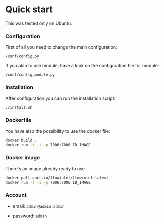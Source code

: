 # Quick start

This was tested only on Ubuntu.

### Configuration

First of all you need to change the main configuration:

```
/conf/config.py
```

If you plan to use module, have a look on the configuration file for module:

```
/conf/config_module.py
```

### Installation

After configuration you can run the installation script:

```bash
./install.sh
```

### Dockerfile

You have also the possibility to use the docker file:

```bash
docker build .
docker run -t -i -p 7006:7006 ID_IMAGE
```

### Docker image

There's an image already ready to use 

```bash
docker pull ghcr.io/flowintel/flowintel:latest
docker run -t -i -p 7006:7006 ID_IMAGE
```



### Account

- email: `admin@admin.admin`

- password: `admin`
